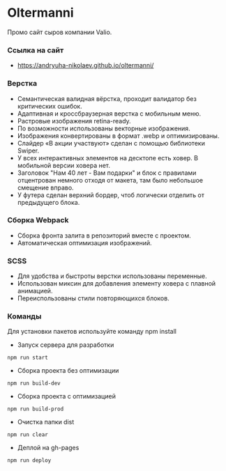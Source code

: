 # Oltermanni

Промо сайт сыров компании Valio.

### Ссылка на сайт

- https://andryuha-nikolaev.github.io/oltermanni/

### Верстка

- Семантическая валидная вёрстка, проходит валидатор без критических ошибок.
- Адаптивная и кроссбраузерная верстка с мобильным меню.
- Растровые изображения retina-ready.
- По возможности использованы векторные изображения.
- Изображения конвертированы в формат .webp и оптимизированы.
- Слайдер «В акции участвуют» сделан с помощью библиотеки Swiper.
- У всех интерактивных элементов на десктопе есть ховер. В мобильной версии ховера нет.
- Заголовок "Нам 40 лет - Вам подарки" и блок с правилами отцентрован немного отходя от макета, там было небольшое смещение вправо.
- У футера сделан верхний бордер, чтоб логически отделить от предыдущего блока.

### Сборка Webpack

- Сборка фронта залита в репозиторий вместе с проектом.
- Автоматическая оптимизация изображений.

### SCSS

- Для удобства и быстроты верстки использованы переменные.
- Использован миксин для добавления элементу ховера с плавной анимацией.
- Переиспользованы стили повторяющихся блоков.

### Команды

Для установки пакетов используйте команду npm install

- Запуск сервера для разработки

```shell
npm run start
```

- Сборка проекта без оптимизации

```shell
npm run build-dev
```

- Сборка проекта с оптимизацией

```shell
npm run build-prod
```

- Очистка папки dist

```shell
npm run clear
```

- Деплой на gh-pages

```shell
npm run deploy
```
